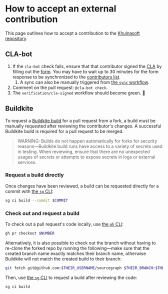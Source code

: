 # How to accept an external contribution

This page outlines how to accept a contribution to the [Khulnasoft repository](https://github.com/sourcegraph/sourcegraph).

## CLA-bot

1. If the `cla-bot` check fails, ensure that that contributor signed the [CLA](https://docs.google.com/spreadsheets/d/1_iBZh9PJi-05vTnlQ3GVeeRe8H3Wq1_FZ49aYrsHGLQ/edit?usp=sharing) by filling out the [form](https://forms.gle/YnmetmopXNxFxsDUA). You may have to wait up to 30 minutes for the form response to be synchronized to the [contributors list](https://github.com/sourcegraph/clabot-config).
   1. A sync can also be manually triggered from [the `sync` workflow](https://github.com/sourcegraph/clabot-config/actions/workflows/sync.yml).
2. Comment on the pull request: `@cla-bot check`.
3. The `verification/cla-signed` workflow should become green. 🎉

## Buildkite

To request a [Buildkite build](../background-information/ci/index.md#buildkite-pipelines) for a pull request from a fork, a build must be manually requested after reviewing the contributor's changes. A successful Buildkite build is required for a pull request to be merged.

> WARNING: Builds do not happen automatically for forks for security reasons—Buildkite build runs have access to a variety of secrets used in testing. When reviewing, ensure that there are no unexpected usages of secrets or attempts to expose secrets in logs or external services.

### Request a build directly

Once changes have been reviewed, a build can be requested directly for a commit with [the `sg` CLI](../background-information/sg/index.md):

```sh
sg ci build --commit $COMMIT
```

### Check out and request a build

To check out a pull request's code locally, use [the `gh` CLI](https://cli.github.com/):

```sh
gh pr checkout $NUMBER
```

Alternatively, it is also possible to check out the branch without having to re-clone the forked repo by running the following—make sure that the created branch name exactly matches their branch name, otherwise Buildkite will not match the created build to their branch:

```sh
git fetch git@github.com:$THEIR_USERNAME/sourcegraph $THEIR_BRANCH:$THEIR_BRANCH
```

Then, use [the `sg` CLI](../background-information/sg/index.md) to request a build after reviewing the code:

```sh
sg ci build
```
